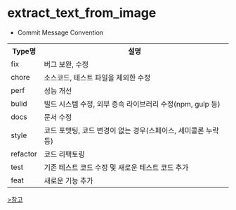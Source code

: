 # extract_text_from_image

- Commit Message Convention
<table>
  <tr>
    <th>Type명</th>
    <th>설명</th>
  </tr>
  <tr>
    <td>fix</td>
    <td>버그 보완, 수정</td>
  </tr>
  <tr>
    <td>chore</td>
    <td>소스코드, 테스트 파일을 제외한 수정</td>
  </tr>
  <tr>
    <td>perf</td>
    <td>성능 개선</td>
  </tr>
  <tr>
    <td>bulid</td>
    <td>빌드 시스템 수정, 외부 종속 라이브러리 수정(npm, gulp 등)</td>
  </tr>
  <tr>
    <td>docs</td>
    <td>문서 수정</td>
  </tr>
  <tr>
    <td>style</td>
    <td>코드 포맷팅, 코드 변경이 없는 경우(스페이스, 세미콜론 누락 등)</td>
  </tr>
  <tr>
    <td>refactor</td>
    <td>코드 리팩토링</td>
  </tr>
  <tr>
    <td>test</td>
    <td>기존 테스트 코드 수정 및 새로운 테스트 코드 추가</td>
  </tr>
  <tr>
    <td>feat</td>
    <td>새로운 기능 추가</td>
  </tr>
</table>
<a href="https://blog.naver.com/PostView.nhn?blogId=duswl0319&logNo=221913439523&parentCategoryNo=&categoryNo=15&viewDate=&isShowPopularPosts=true&from=search">>참고</a>
